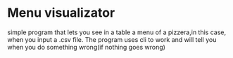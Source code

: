 
# Menu visualizator
simple program that lets you see in a table a menu of a pizzera,in this case, when you input a .csv file. The program uses cli to work and will tell you when you do something wrong(if nothing goes wrong)
